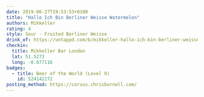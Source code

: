 ```yaml
---
date: 2019-06-27T19:53:53+0100
title: "Hallo Ich Bin Berliner Weisse Watermelon"
authors: Mikkeller
rating: 4
style: Sour - Fruited Berliner Weisse
drink_of: https://untappd.com/b/mikkeller-hallo-ich-bin-berliner-weisse-watermelon/2257688
checkin:
  title: Mikkeller Bar London
  lat: 51.5273
  long: -0.077116
badges:
  - title: Beer of the World (Level 9)
    id: 524142272
posting_method: https://corvus.chrisburnell.com/
---
```

